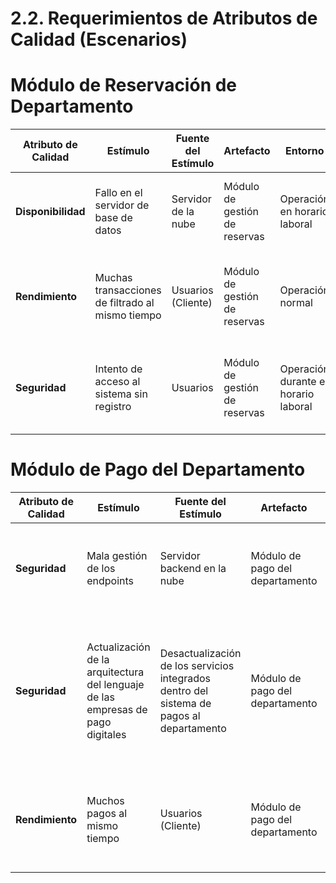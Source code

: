 # 2.2. Requerimientos de Atributos de Calidad (Escenarios)

# Módulo de Reservación de Departamento

| Atributo de Calidad | Estímulo | Fuente del Estímulo | Artefacto | Entorno | Respuesta | Medida de Respuesta |
|---------------------|----------|---------------------|-----------|---------|-----------|---------------------|
| **Disponibilidad**   | Fallo en el servidor de base de datos | Servidor de la nube | Módulo de gestión de reservas | Operación en horario laboral | El sistema pasa a un servidor de respaldo | El sistema debe estar disponible el 99% del tiempo del año. |
| **Rendimiento**      | Muchas transacciones de filtrado al mismo tiempo | Usuarios (Cliente) | Módulo de gestión de reservas | Operación normal | Se utilizan colas para las transacciones y no sobrecargar el servidor | El sistema no se cuelga y los usuarios pueden seguir reservando |
| **Seguridad**        | Intento de acceso al sistema sin registro | Usuarios | Módulo de gestión de reservas | Operación durante el horario laboral | El sistema debe evitar ataques de inyección SQL | El sistema genera alertas automáticas de la vulneración del sistema. |

# Módulo de Pago del Departamento

| Atributo de Calidad | Estímulo | Fuente del Estímulo | Artefacto | Entorno | Respuesta | Medida de Respuesta |
|---------------------|----------|---------------------|-----------|---------|-----------|---------------------|
| **Seguridad**        | Mala gestión de los endpoints | Servidor backend en la nube | Módulo de pago del departamento | Operación fuera del horario laboral | El sistema pasa a un servidor de respaldo | Los datos del sistema se deben asegurar en un 99% |
| **Seguridad**        | Actualización de la arquitectura del lenguaje de las empresas de pago digitales | Desactualización de los servicios integrados dentro del sistema de pagos al departamento | Módulo de pago del departamento | Operación durante el horario laboral | Se actualiza la codificación de los servicios de pago con respaldo de la empresa de pagos | El sistema realiza todos los pagos de manera segura sin que se filtren datos sensibles de los usuarios |
| **Rendimiento**      | Muchos pagos al mismo tiempo | Usuarios (Cliente) | Módulo de pago del departamento | Operación normal | Se utilizan particiones del servidor para evitar sobrecarga | El sistema no se cuelga y los usuarios pueden seguir pagando |
